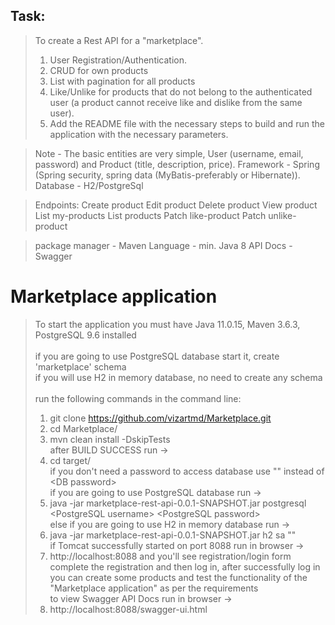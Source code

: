 ## Task:
> To create a Rest API for a "marketplace".
> 1. User Registration/Authentication.
> 2. CRUD for own products
> 3. List with pagination for all products
> 4. Like/Unlike for products that do not belong to the authenticated user (a product cannot receive like and dislike from the same user).
> 5. Add the README file with the necessary steps to build and run the application with the necessary parameters.

> Note - The basic entities are very simple, User (username, email, password) and Product (title, description, price).
> Framework - Spring (Spring security, spring data (MyBatis-preferably or Hibernate)).
> Database - H2/PostgreSql

> Endpoints:
> Create product
> Edit product
> Delete product
> View product
> List my-products
> List products
> Patch like-product
> Patch unlike-product

> package manager - Maven
> Language - min. Java 8
> API Docs - Swagger

# Marketplace application
> To start the application you must have Java 11.0.15, Maven 3.6.3, PostgreSQL 9.6 installed<br /><br />
> if you are going to use PostgreSQL database start it, create 'marketplace' schema<br />
> if you will use H2 in memory database, no need to create any schema<br /><br />
> run the following commands in the command line:<br />
> 1) git clone https://github.com/vizartmd/Marketplace.git<br />
> 2) cd Marketplace/<br />
> 3) mvn clean install -DskipTests<br />
> after BUILD SUCCESS run -><br />
> 4) cd target/<br />
> if you don't need a password to access database use "" instead of \<DB password\><br />
> if you are going to use PostgreSQL database run -><br />
> 5) java -jar marketplace-rest-api-0.0.1-SNAPSHOT.jar postgresql \<PostgreSQL username\> \<PostgreSQL password\><br />
> else if you are going to use H2 in memory database run -><br />
> 5) java -jar marketplace-rest-api-0.0.1-SNAPSHOT.jar h2 sa ""<br />
> if Tomcat successfully started on port 8088 run in browser -><br />
> 6) http://localhost:8088 and you'll see registration/login form<br />
> complete the registration and then log in, after successfully log in you can create some products and test the functionality of the "Marketplace application" as per the requirements<br />
> to view Swagger API Docs run in browser -><br />
> 7) http://localhost:8088/swagger-ui.html